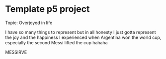 # Template p5 project
Topic: Overjoyed in life

I have so many things to represent but in all honesty I just gotta represent the joy and the happiness I experienced when Argentina won the world cup, especially the second Messi lifted the cup hahaha

MESSIRVE